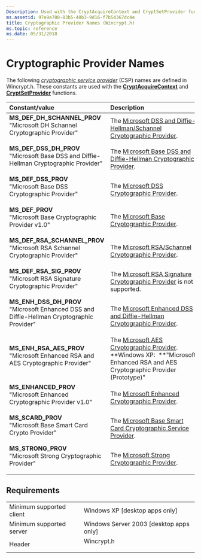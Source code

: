 ```yaml
---
Description: Used with the CryptAcquireContext and CryptSetProvider functions.
ms.assetid: 97e9a708-83b5-48b3-9d16-f7b54367dc4e
title: Cryptographic Provider Names (Wincrypt.h)
ms.topic: reference
ms.date: 05/31/2018
---
```


# Cryptographic Provider Names

The following [*cryptographic service provider*](../secgloss/c-gly.md) (CSP) names are defined in Wincrypt.h. These constants are used with the [**CryptAcquireContext**](/windows/desktop/api/Wincrypt/nf-wincrypt-cryptacquirecontexta) and [**CryptSetProvider**](/windows/desktop/api/Wincrypt/nf-wincrypt-cryptsetprovidera) functions.



| Constant/value                                                                                                                                                                                                                                                                                          | Description                                                                                                                                                                                      |
|:--------------------------------------------------------------------------------------------------------------------------------------------------------------------------------------------------------------------------------------------------------------------------------------------------------|:-------------------------------------------------------------------------------------------------------------------------------------------------------------------------------------------------|
| <span id="MS_DEF_DH_SCHANNEL_PROV"></span><span id="ms_def_dh_schannel_prov"></span><dl> <dt>**MS\_DEF\_DH\_SCHANNEL\_PROV**</dt> <dt>"Microsoft DH Schannel Cryptographic Provider"</dt> </dl>      | The [Microsoft DSS and Diffie-Hellman/Schannel Cryptographic Provider](microsoft-dss-and-diffie-hellman-schannel-cryptographic-provider.md).<br/>                                         |
| <span id="MS_DEF_DSS_DH_PROV"></span><span id="ms_def_dss_dh_prov"></span><dl> <dt>**MS\_DEF\_DSS\_DH\_PROV**</dt> <dt>"Microsoft Base DSS and Diffie-Hellman Cryptographic Provider"</dt> </dl>     | The [Microsoft Base DSS and Diffie-Hellman Cryptographic Provider](microsoft-base-dss-and-diffie-hellman-cryptographic-provider.md).<br/>                                                 |
| <span id="MS_DEF_DSS_PROV"></span><span id="ms_def_dss_prov"></span><dl> <dt>**MS\_DEF\_DSS\_PROV**</dt> <dt>"Microsoft Base DSS Cryptographic Provider"</dt> </dl>                                  | The [Microsoft DSS Cryptographic Provider](microsoft-dss-cryptographic-provider.md).<br/>                                                                                                 |
| <span id="MS_DEF_PROV"></span><span id="ms_def_prov"></span><dl> <dt>**MS\_DEF\_PROV**</dt> <dt>"Microsoft Base Cryptographic Provider v1.0"</dt> </dl>                                              | The [Microsoft Base Cryptographic Provider](microsoft-base-cryptographic-provider.md).<br/>                                                                                               |
| <span id="MS_DEF_RSA_SCHANNEL_PROV"></span><span id="ms_def_rsa_schannel_prov"></span><dl> <dt>**MS\_DEF\_RSA\_SCHANNEL\_PROV**</dt> <dt>"Microsoft RSA Schannel Cryptographic Provider"</dt> </dl>  | The [Microsoft RSA/Schannel Cryptographic Provider](microsoft-rsa-schannel-cryptographic-provider.md).<br/>                                                                               |
| <span id="MS_DEF_RSA_SIG_PROV"></span><span id="ms_def_rsa_sig_prov"></span><dl> <dt>**MS\_DEF\_RSA\_SIG\_PROV**</dt> <dt>"Microsoft RSA Signature Cryptographic Provider"</dt> </dl>                | The [Microsoft RSA Signature Cryptographic Provider](microsoft-rsa-signature-cryptographic-provider.md) is not supported.<br/>                                                            |
| <span id="MS_ENH_DSS_DH_PROV"></span><span id="ms_enh_dss_dh_prov"></span><dl> <dt>**MS\_ENH\_DSS\_DH\_PROV**</dt> <dt>"Microsoft Enhanced DSS and Diffie-Hellman Cryptographic Provider"</dt> </dl> | The [Microsoft Enhanced DSS and Diffie-Hellman Cryptographic Provider](microsoft-enhanced-dss-and-diffie-hellman-cryptographic-provider.md).<br/>                                         |
| <span id="MS_ENH_RSA_AES_PROV"></span><span id="ms_enh_rsa_aes_prov"></span><dl> <dt>**MS\_ENH\_RSA\_AES\_PROV**</dt> <dt>"Microsoft Enhanced RSA and AES Cryptographic Provider"</dt> </dl>         | The [Microsoft AES Cryptographic Provider](microsoft-aes-cryptographic-provider.md).<br/> **Windows XP:  **"Microsoft Enhanced RSA and AES Cryptographic Provider (Prototype)"<br/> |
| <span id="MS_ENHANCED_PROV"></span><span id="ms_enhanced_prov"></span><dl> <dt>**MS\_ENHANCED\_PROV**</dt> <dt>"Microsoft Enhanced Cryptographic Provider v1.0"</dt> </dl>                           | The [Microsoft Enhanced Cryptographic Provider](microsoft-enhanced-cryptographic-provider.md).<br/>                                                                                       |
| <span id="MS_SCARD_PROV"></span><span id="ms_scard_prov"></span><dl> <dt>**MS\_SCARD\_PROV**</dt> <dt>"Microsoft Base Smart Card Crypto Provider"</dt> </dl>                                         | The [Microsoft Base Smart Card Cryptographic Service Provider](/previous-versions/windows/desktop/secsmart/microsoft-base-smart-card-cryptographic-service-provider).<br/>                                                    |
| <span id="MS_STRONG_PROV"></span><span id="ms_strong_prov"></span><dl> <dt>**MS\_STRONG\_PROV**</dt> <dt>"Microsoft Strong Cryptographic Provider"</dt> </dl>                                        | The [Microsoft Strong Cryptographic Provider](microsoft-strong-cryptographic-provider.md).<br/>                                                                                           |



## Requirements



|                                     |                                                                                       |
|-------------------------------------|---------------------------------------------------------------------------------------|
| Minimum supported client<br/> | Windows XP \[desktop apps only\]<br/>                                           |
| Minimum supported server<br/> | Windows Server 2003 \[desktop apps only\]<br/>                                  |
| Header<br/>                   | <dl> <dt>Wincrypt.h</dt> </dl> |



 

 